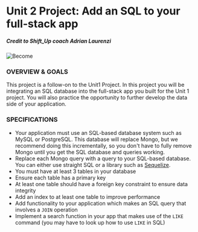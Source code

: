 # Unit 2 Project: Add an SQL to your full-stack app

##### Credit to Shift_Up coach Adrian Laurenzi
![Become](https://avatars2.githubusercontent.com/u/38302861?s=200&v=4)


### OVERVIEW & GOALS

This project is a follow-on to the Unit1 Project. In this project you will be integrating an SQL database into the full-stack app you built for the Unit 1 project. You will also practice  the opportunity to further develop the data side of your application.


### SPECIFICATIONS

* Your application must use an SQL-based database system such as MySQL or PostgreSQL. This database will replace Mongo, but we recommend doing this incrementally, so you don't have to fully remove Mongo until you get the SQL database and queries working.
* Replace each Mongo query with a query to your SQL-based database. You can either use straight SQL or a library such as [Sequelize](https://sequelize.org/).
* You must have at least 3 tables in your database
* Ensure each table has a primary key
* At least one table should have a foreign key constraint to ensure data integrity
* Add an index to at least one table to improve performance
* Add functionality to your application which makes an SQL query that involves a `JOIN` operation
* Implement a search function in your app that makes use of the `LIKE` command (you may have to look up how to use `LIKE` in SQL)


